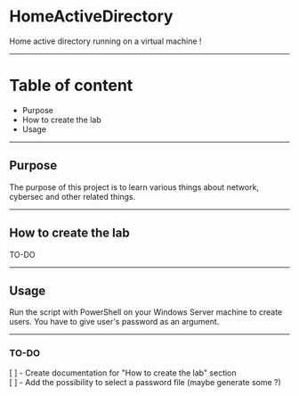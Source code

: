 # HomeActiveDirectory

Home active directory running on a virtual machine !

---

# Table of content

- Purpose
- How to create the lab
- Usage

---

## Purpose

The purpose of this project is to learn various things about network, cybersec and other related things.

---

## How to create the lab

TO-DO 

---

## Usage

Run the script with PowerShell on your Windows Server machine to create users. You have to give user's password as an argument.

---

### TO-DO

[ ] - Create documentation for "How to create the lab" section <br>
[ ] - Add the possibility to select a password file (maybe generate some ?) <br>
